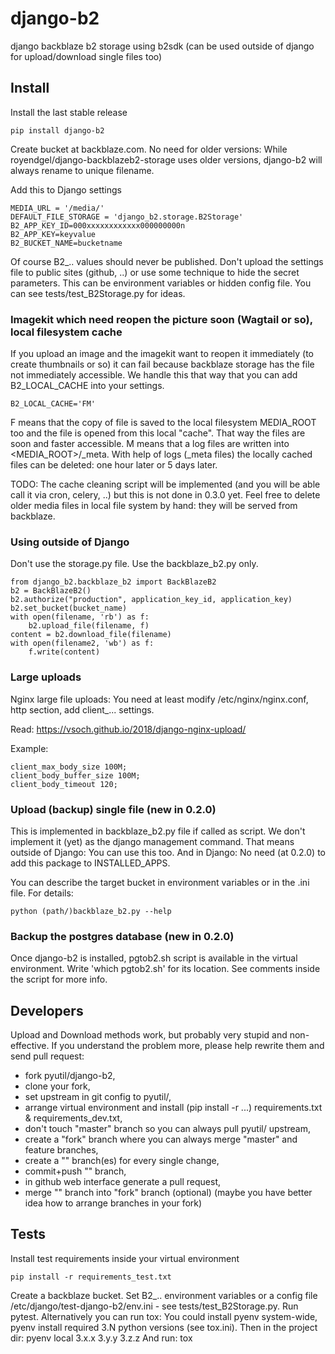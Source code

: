 # django-b2
django backblaze b2 storage using b2sdk (can be used outside of django for upload/download single files too)

## Install

Install the last stable release

    pip install django-b2

Create bucket at backblaze.com. No need for older versions:
While royendgel/django-backblazeb2-storage uses older versions, django-b2 will always rename to unique filename. 

Add this to Django settings

    MEDIA_URL = '/media/'
    DEFAULT_FILE_STORAGE = 'django_b2.storage.B2Storage'
    B2_APP_KEY_ID=000xxxxxxxxxxxx000000000n
    B2_APP_KEY=keyvalue
    B2_BUCKET_NAME=bucketname

Of course B2_.. values should never be published.
Don't upload the settings file to public sites (github, ..) or use some technique to hide the secret parameters.
This can be environment variables or hidden config file. You can see tests/test_B2Storage.py for ideas.

### Imagekit which need reopen the picture soon (Wagtail or so), local filesystem cache

If you upload an image and the imagekit want to reopen it immediately (to create thumbnails or so) it can fail
because backblaze storage has the file not immediately accessible.
We handle this that way that you can add B2_LOCAL_CACHE into your settings.

    B2_LOCAL_CACHE='FM'

F means that the copy of file is saved to the local filesystem MEDIA_ROOT too and the file is opened from this local "cache".
That way the files are soon and faster accessible.
M means that a log files are written into <MEDIA_ROOT>/_meta.
With help of logs (_meta files) the locally cached files can be deleted: one hour later or 5 days later.

TODO: The cache cleaning script will be implemented (and you will be able call it via cron, celery, ..)
but this is not done in 0.3.0 yet.
Feel free to delete older media files in local file system by hand: they will be served from backblaze.

### Using outside of Django

Don't use the storage.py file. Use the backblaze_b2.py only.

    from django_b2.backblaze_b2 import BackBlazeB2
    b2 = BackBlazeB2()
    b2.authorize("production", application_key_id, application_key)
    b2.set_bucket(bucket_name)
    with open(filename, 'rb') as f:
        b2.upload_file(filename, f)
    content = b2.download_file(filename)
    with open(filename2, 'wb') as f:
        f.write(content)

### Large uploads

Nginx large file uploads:
You need at least modify /etc/nginx/nginx.conf, http section, add client_... settings.

Read: https://vsoch.github.io/2018/django-nginx-upload/

Example:

    client_max_body_size 100M;
    client_body_buffer_size 100M;
    client_body_timeout 120;

### Upload (backup) single file (new in 0.2.0)

This is implemented in backblaze_b2.py file if called as script.
We don't implement it (yet) as the django management command. That means outside of Django: You can use this too.
And in Django: No need (at 0.2.0) to add this package to INSTALLED_APPS.

You can describe the target bucket in environment variables or in the .ini file. For details:

    python (path/)backblaze_b2.py --help

### Backup the postgres database (new in 0.2.0)

Once django-b2 is installed, pgtob2.sh script is available in the virtual environment.
Write 'which pgtob2.sh' for its location.
See comments inside the script for more info.  
    

## Developers

Upload and Download methods work, but probably very stupid and non-effective.
If you understand the problem more, please help rewrite them and send pull request:
- fork pyutil/django-b2,
- clone your fork,
- set upstream in git config to pyutil/,
- arrange virtual environment and install (pip install -r ...) requirements.txt & requirements_dev.txt,
- don't touch "master" branch so you can always pull pyutil/ upstream,
- create a "fork" branch where you can always merge "master" and feature branches,
- create a "<feature>" branch(es) for every single change,
- commit+push "<feature>" branch,
- in github web interface generate a pull request,
- merge "<feature>" branch into "fork" branch (optional)
(maybe you have better idea how to arrange branches in your fork)

## Tests

Install test requirements inside your virtual environment

    pip install -r requirements_test.txt

Create a backblaze bucket.
Set B2_.. environment variables or a config file /etc/django/test-django-b2/env.ini - see tests/test_B2Storage.py.
Run pytest.
Alternatively you can run tox:
You could install pyenv system-wide, pyenv install required 3.N python versions (see tox.ini).
Then in the project dir: pyenv local 3.x.x 3.y.y 3.z.z
And run: tox
